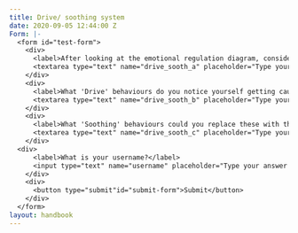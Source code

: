 ```yaml
---
title: Drive/ soothing system
date: 2020-09-05 12:44:00 Z
Form: |-
  <form id="test-form">
    <div>
      <label>After looking at the emotional regulation diagram, consider how you often react when you are feeling overwhelmed and stressed.</label>
      <textarea type="text" name="drive_sooth_a" placeholder="Type your answer here"/></textarea>
    </div>
    <div>
      <label>What 'Drive' behaviours do you notice yourself getting caught in when you feel tense and anxious?</label>
      <textarea type="text" name="drive_sooth_b" placeholder="Type your answer here"/></textarea>
    </div>
    <div>
      <label>What 'Soothing' behaviours could you replace these with the next time you feel like this?</label>
      <textarea type="text" name="drive_sooth_c" placeholder="Type your answer here"/></textarea>
    </div>
  <div>
      <label>What is your username?</label>
      <input type="text" name="username" placeholder="Type your answer here"/></input>
    </div>
    <div>
      <button type="submit"id="submit-form">Submit</button>
    </div>
  </form>
layout: handbook
---
```



